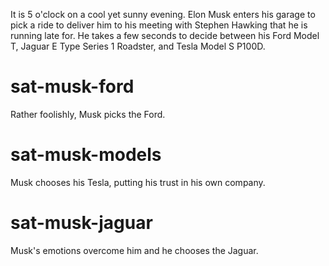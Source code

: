 It is 5 o'clock on a cool yet sunny evening. Elon Musk enters his garage to pick a ride to deliver him to his meeting with Stephen Hawking that he is running late for. He takes a few seconds to decide between his Ford Model T, Jaguar E Type Series 1 Roadster, and Tesla Model S P100D.

# sat-musk-ford
Rather foolishly, Musk picks the Ford.

# sat-musk-models
Musk chooses his Tesla, putting his trust in his own company.

# sat-musk-jaguar
Musk's emotions overcome him and he chooses the Jaguar.
